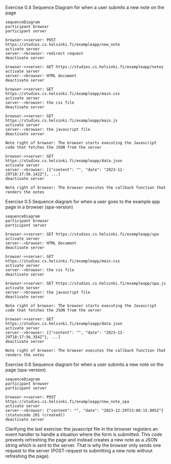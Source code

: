 Exercise 0.4 Sequence Diagram for when a user submits a new note on the page
```mermaid
sequenceDiagram
participant browser
participant server

browser->>server: POST https://studies.cs.helsinki.fi/exampleapp/new_note
activate server
server-->browser: redirect request
deactivate server

browser->>server: GET https://studies.cs.helsinki.fi/exampleapp/notes
activate server
server-->browser: HTML document
deactivate server

browser->>server: GET https://studies.cs.helsinki.fi/exampleapp/main.css
activate server
server-->browser: the css file
deactivate server

browser->>server: GET https://studies.cs.helsinki.fi/exampleapp/main.js
activate server
server-->browser: the javascript file
deactivate server

Note right of browser: The browser starts executing the Javascript code that fetches the JSON from the server

browser->>server: GET https://studies.cs.helsinki.fi/exampleapp/data.json
activate server
server-->browser: [{"content": "", "date": "2023-12-29T18:17:56.142Z"}, ...]
deactivate server

Note right of browser: The browser executes the callback function that renders the notes
```

Exercise 0.5 Sequence diagram for when a user goes to the example app page in a browser (spa-version)
```mermaid
sequenceDiagram
participant browser
participant server

browser->>server: GET https://studies.cs.helsinki.fi/exampleapp/spa
activate server
server-->browser: HTML document
deactivate server

browser->>server: GET https://studies.cs.helsinki.fi/exampleapp/main.css
activate server
server-->browser: the css file
deactivate server

browser->>server: GET https://studies.cs.helsinki.fi/exampleapp/spa.js
activate server
server-->browser: the javascript file
deactivate server

Note right of browser: The browser starts executing the Javascript code that fetches the JSON from the server

browser->>server: GET https://studies.cs.helsinki.fi/exampleapp/data.json
activate server
server-->browser: [{"content": "", "date": "2023-12-29T18:17:56.354Z"}, ...]
deactivate server

Note right of browser: The browser executes the callback function that renders the notes
```
Exercise 0.6 Sequence diagram for when a user submits a new note on the page (spa-version)
```mermaid
sequenceDiagram
participant browser
participant server

browser->>server: POST https://studies.cs.helsinki.fi/exampleapp/new_note_spa
activate server
server-->browser: {"content": "", "date": "2023-12-29T23:06:15.005Z"} (statuscode 201 (created))
deactivate server
```
Clarifying the last exercise: the javascript file in the browser registers an event handler to handle a situation where the form is submitted. This code prevents refreshing the page and instead creates a new note as a JSON string which is sent to the server. That is why the browser only sends one request to the server (POST-request to submitting a new note without refreshing the page).  
